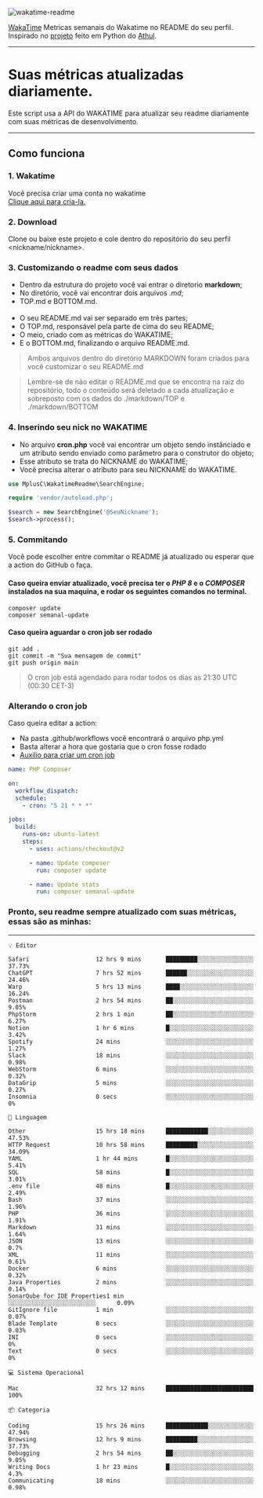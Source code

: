 ![wakatime-readme](https://socialify.git.ci/bymatheus/wakatime-readme/image?description=1&descriptionEditable=M%C3%A9tricas%20semanais%20do%20Wakatime%20no%20seu%20README%20de%20perfil.&font=KoHo&forks=1&language=1&owner=1&pattern=Signal&stargazers=1&theme=Dark)

[WakaTime](https://wakatime.com) Metricas semanais do Wakatime no README do seu perfil. <br>
Inspirado no [projeto](https://github.com/athul/waka-readme) feito em Python do [Athul](https://github.com/athul).
___

# Suas métricas atualizadas diariamente.
Este script usa a API do WAKATIME para atualizar seu readme diariamente com suas métricas de desenvolvimento.

___

## Como funciona

### 1. Wakatime
Você precisa criar uma conta no wakatime <br>
[Clique aqui para cria-la.](https://wakatime.com) 

### 2. Download
Clone ou baixe este projeto e cole dentro do repositório do seu perfil <nickname/nickname>.

### 3. Customizando o readme com seus dados
- Dentro da estrutura do projeto você vai entrar o diretorio **markdown**;  
- No diretório, você vai encontrar dois arquivos *.md*;
- TOP.md e BOTTOM.md.
<br><br>
- O seu README.md vai ser separado em três partes; 
- O TOP.md, responsável pela parte de cima do seu README;
- O meio, criado com as métricas do WAKATIME;
- E o BOTTOM.md, finalizando o arquivo README.md.<br>

> Ambos arquivos dentro do diretório MARKDOWN foram criados para você customizar o seu README.md

> Lembre-se de não editar o README.md que se encontra na raiz do repositório, todo o conteúdo será deletado a cada atualização e sobreposto com os dados do ./markdown/TOP e ./markdown/BOTTOM

### 4. Inserindo seu nick no WAKATIME
- No arquivo **cron.php** você vai encontrar um objeto sendo instânciado e um atributo sendo enviado como parâmetro para o construtor do objeto;
- Esse atributo se trata do NICKNAME do WAKATIME;
- Você precisa alterar o atributo para seu NICKNAME do WAKATIME.

```php
use MplusC\WakatimeReadme\SearchEngine;

require 'vendor/autoload.php';

$search = new SearchEngine('@SeuNickname');
$search->process();
```

### 5. Commitando
Você pode escolher entre commitar o README já atualizado ou esperar que a action do GitHub o faça. <br>

#### Caso queira enviar atualizado, você precisa ter o *PHP 8* e o *COMPOSER* instalados na sua maquina, e rodar os seguintes comandos no terminal.
```composer
composer update
composer semanal-update 
```

#### Caso queira aguardar o cron job ser rodado 
```git 
git add .
git commit -m "Sua mensagem de commit"
git push origin main
```

>O cron job está agendado para rodar todos os dias as 21:30 UTC (00:30 CET-3) 

### Alterando o cron job
Caso queira editar a action:

- Na pasta .github/workflows você encontrará o arquivo php.yml
- Basta alterar a hora que gostaria que o cron fosse rodado
- [Auxilio para criar um cron job](https://crontab.guru)

```yml
name: PHP Composer

on:
  workflow_dispatch:
  schedule:
    - cron: "5 21 * * *"

jobs:
  build:
    runs-on: ubuntu-latest
    steps:
      - uses: actions/checkout@v2

      - name: Update composer
        run: composer update

      - name: Update stats
        run: composer semanal-update
```

### Pronto, seu readme sempre atualizado com suas métricas, essas são as minhas:

___
```text
💡 Editor

Safari                   12 hrs 9 mins       █████████░░░░░░░░░░░░░░░░     37.73%
ChatGPT                  7 hrs 52 mins       ██████░░░░░░░░░░░░░░░░░░░     24.46%
Warp                     5 hrs 13 mins       ████░░░░░░░░░░░░░░░░░░░░░     16.24%
Postman                  2 hrs 54 mins       ██░░░░░░░░░░░░░░░░░░░░░░░      9.05%
PhpStorm                 2 hrs 1 min         ██░░░░░░░░░░░░░░░░░░░░░░░      6.27%
Notion                   1 hr 6 mins         █░░░░░░░░░░░░░░░░░░░░░░░░      3.42%
Spotify                  24 mins             ░░░░░░░░░░░░░░░░░░░░░░░░░      1.27%
Slack                    18 mins             ░░░░░░░░░░░░░░░░░░░░░░░░░      0.98%
WebStorm                 6 mins              ░░░░░░░░░░░░░░░░░░░░░░░░░      0.32%
DataGrip                 5 mins              ░░░░░░░░░░░░░░░░░░░░░░░░░      0.27%
Insomnia                 0 secs              ░░░░░░░░░░░░░░░░░░░░░░░░░         0%
```
```text
💬 Linguagem

Other                    15 hrs 18 mins      ████████████░░░░░░░░░░░░░     47.53%
HTTP Request             10 hrs 58 mins      █████████░░░░░░░░░░░░░░░░     34.09%
YAML                     1 hr 44 mins        █░░░░░░░░░░░░░░░░░░░░░░░░      5.41%
SQL                      58 mins             █░░░░░░░░░░░░░░░░░░░░░░░░      3.01%
.env file                48 mins             █░░░░░░░░░░░░░░░░░░░░░░░░      2.49%
Bash                     37 mins             ░░░░░░░░░░░░░░░░░░░░░░░░░      1.96%
PHP                      36 mins             ░░░░░░░░░░░░░░░░░░░░░░░░░      1.91%
Markdown                 31 mins             ░░░░░░░░░░░░░░░░░░░░░░░░░      1.64%
JSON                     13 mins             ░░░░░░░░░░░░░░░░░░░░░░░░░       0.7%
XML                      11 mins             ░░░░░░░░░░░░░░░░░░░░░░░░░      0.61%
Docker                   6 mins              ░░░░░░░░░░░░░░░░░░░░░░░░░      0.32%
Java Properties          2 mins              ░░░░░░░░░░░░░░░░░░░░░░░░░      0.14%
SonarQube for IDE Properties1 min               ░░░░░░░░░░░░░░░░░░░░░░░░░      0.09%
GitIgnore file           1 min               ░░░░░░░░░░░░░░░░░░░░░░░░░      0.07%
Blade Template           0 secs              ░░░░░░░░░░░░░░░░░░░░░░░░░      0.03%
INI                      0 secs              ░░░░░░░░░░░░░░░░░░░░░░░░░         0%
Text                     0 secs              ░░░░░░░░░░░░░░░░░░░░░░░░░         0%
```
```text
💻 Sistema Operacional

Mac                      32 hrs 12 mins      █████████████████████████       100%
```
```text
📦 Categoria

Coding                   15 hrs 26 mins      ████████████░░░░░░░░░░░░░     47.94%
Browsing                 12 hrs 9 mins       █████████░░░░░░░░░░░░░░░░     37.73%
Debugging                2 hrs 54 mins       ██░░░░░░░░░░░░░░░░░░░░░░░      9.05%
Writing Docs             1 hr 23 mins        █░░░░░░░░░░░░░░░░░░░░░░░░       4.3%
Communicating            18 mins             ░░░░░░░░░░░░░░░░░░░░░░░░░      0.98%
```
